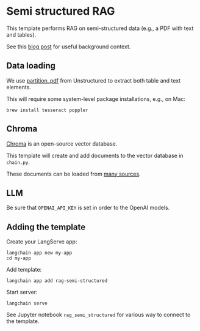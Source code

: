 # Semi structured RAG

This template performs RAG on semi-structured data (e.g., a PDF with text and tables).

See this [blog post](https://langchain-blog.ghost.io/ghost/#/editor/post/652dc74e0633850001e977d4) for useful background context.

## Data loading 

We use [partition_pdf](https://unstructured-io.github.io/unstructured/bricks/partition.html#partition-pdf) from Unstructured to extract both table and text elements.

This will require some system-level package installations, e.g., on Mac:

```
brew install tesseract poppler
```

##  Chroma

[Chroma](https://python.langchain.com/docs/integrations/vectorstores/chroma) is an open-source vector database.

This template will create and add documents to the vector database in `chain.py`.

These documents can be loaded from [many sources](https://python.langchain.com/docs/integrations/document_loaders).

##  LLM

Be sure that `OPENAI_API_KEY` is set in order to the OpenAI models.

## Adding the template

Create your LangServe app:
```
langchain app new my-app
cd my-app
```

Add template:
```
langchain app add rag-semi-structured
```

Start server:
```
langchain serve
```

See Jupyter notebook `rag_semi_structured` for various way to connect to the template.